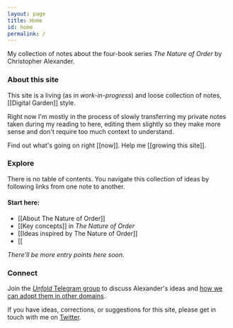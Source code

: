 ```yaml
---
layout: page
title: Home
id: home
permalink: /
---
```


My collection of notes about the four-book series _The Nature of Order_ by Christopher Alexander.

### About this site
This site is a living (as in *work-in-progress*) and loose collection of notes, [[Digital Garden]] style.

Right now I'm mostly in the process of slowly transferring my private notes taken during my reading to here, editing them slightly so they make more sense and don't require too much context to understand.

Find out what's going on right [[now]]. Help me [[growing this site]].

### Explore
There is no table of contents. You navigate this collection of ideas by following links from one note to another.

#### Start here: 

- [[About The Nature of Order]]
- [[Key concepts]] in _The Nature of Order_
- [[Ideas inspired by The Nature of Order]]
- [[

*There'll be more entry points here soon.*

### Connect
Join the [_Unfold_ Telegram group](https://t.me/joinchat/RaDQv_BGCm7OcPaP) to discuss Alexander's ideas and [how we can adopt them in other domains](https://stefan-lesser.com/2020/10/27/how-to-adopt-christopher-alexanders-ideas-in-the-software-industry/).

If you have ideas, corrections, or suggestions for this site, please get in touch with me on [Twitter](https://twitter.com/stefanlesser/).
